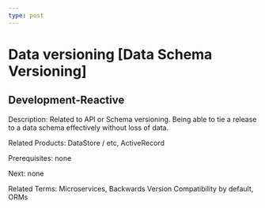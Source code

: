 ```yaml
---
type: post
---
```

# Data versioning [Data Schema Versioning]

## Development-Reactive

Description: Related to API or Schema versioning.  Being able to tie a release to a data schema effectively without loss of data.

Related Products:  DataStore / etc, ActiveRecord

Prerequisites: none

Next: none

Related Terms:  Microservices, Backwards Version Compatibility by default, ORMs
